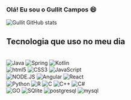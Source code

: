 ### Olá! Eu sou o Gullit Campos 😄

![Gullit GitHub stats](https://github-readme-stats.vercel.app/api?username=GullitCampos&show_icons=true&theme=dracula)

## Tecnologia que uso no meu dia
<div style = "display: inline_block"><br/>
  
  <img align ="center" alt="Java" src = "https://img.shields.io/badge/Java-ED8B00?style=for-the-badge&logo=openjdk&logoColor=white"/>
    <img align ="center" alt="Spring" src = "https://img.shields.io/badge/Spring-6DB33F?style=for-the-badge&logo=spring&logoColor=white"/>
    <img align ="center" alt="Kotlin" src = "https://img.shields.io/badge/Kotlin-0095D5?&style=for-the-badge&logo=kotlin&logoColor=white"/>
    </br>
   <img align ="center" alt="html5" src = "https://img.shields.io/badge/HTML5-E34F26?style=for-the-badge&logo=html5&logoColor=white"/>
    <img align ="center" alt="CSS3" src = "https://img.shields.io/badge/CSS3-1572B6?style=for-the-badge&logo=css3&logoColor=white"/>
    <img align ="center" alt="JavaScript" src = "https://img.shields.io/badge/JavaScript-F7DF1E?style=for-the-badge&logo=javascript&logoColor=black"/>
    </br>
    <img align ="center" alt="NODE.JS" src = "https://img.shields.io/badge/Node.js-43853D?style=for-the-badge&logo=node.js&logoColor=white"/>
    <img align ="center" alt="Angular" src = "https://img.shields.io/badge/Angular-DD0031?style=for-the-badge&logo=angular&logoColor=white"/>
    <img align ="center" alt="React" src = "https://img.shields.io/badge/React-20232A?style=for-the-badge&logo=react&logoColor=61DAFB"/>
    </br>
    <img align ="center" alt="Python" src = "https://img.shields.io/badge/Python-14354C?style=for-the-badge&logo=python&logoColor=white"/>
    <img align ="center" alt="R" src = "https://img.shields.io/badge/R-276DC3?style=for-the-badge&logo=r&logoColor=white"/>
    <img align ="center" alt="C" src = "https://img.shields.io/badge/C-00599C?style=for-the-badge&logo=c&logoColor=white"/>
    <img align ="center" alt="C++" src = "https://img.shields.io/badge/C%2B%2B-00599C?style=for-the-badge&logo=c%2B%2B&logoColor=white"/>
    <img align ="center" alt="C#" src = "https://img.shields.io/badge/C%23-239120?style=for-the-badge&logo=c-sharp&logoColor=white"/>
    </br>
    <img align ="center" alt="GO" src = "https://img.shields.io/badge/Go-00ADD8?style=for-the-badge&logo=go&logoColor=white"/>
    <img align ="center" alt="SQlite" src = "https://img.shields.io/badge/SQLite-07405E?style=for-the-badge&logo=sqlite&logoColor=white"/>
    <img align ="center" alt="postgresql" src = "https://img.shields.io/badge/PostgreSQL-316192?style=for-the-badge&logo=postgresql&logoColor=white"/>
    <img align ="center" alt="mysql" src = "https://img.shields.io/badge/MySQL-005C84?style=for-the-badge&logo=mysql&logoColor=white"/>

  
</div><br/>

<div style = "display: inline_block"><br/>
  
  <br/>
  <br/>










  
</div><br/>
